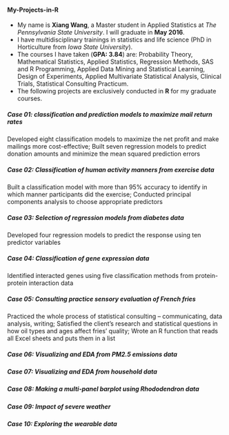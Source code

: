 #### My-Projects-in-R

- My name is **Xiang Wang**, a Master student in Applied Statistics at *The Pennsylvania State University*. I will graduate in **May 2016**. 
- I have multidisciplinary trainings in statistics and life science (PhD in Horticulture from *Iowa State University*). 
- The courses I have taken (**GPA: 3.84**) are: Probability Theory, Mathematical Statistics, Applied Statistics, Regression Methods, SAS and R Programming, Applied Data Mining and Statistical Learning, Design of Experiments, Applied Multivariate Statistical Analysis, Clinical Trials, Statistical Consulting Practicum.
- The following projects are exclusively conducted in **R** for my graduate courses.


##### Case 01: classification and prediction models to maximize mail return rates
Developed eight classification models to maximize the net profit and make mailings more cost-effective; Built seven regression models to predict donation amounts and minimize the mean squared prediction errors

##### Case 02: Classification of human activity manners from exercise data 
Built a classification model with more than 95% accuracy to identify in which manner participants did the exercise; Conducted principal components analysis to choose appropriate predictors

##### Case 03: Selection of regression models from diabetes data
Developed four regression models to predict the response using ten predictor variables

##### Case 04: Classification of gene expression data  
Identified interacted genes using five classification methods from protein-protein interaction data 

##### Case 05: Consulting practice sensory evaluation of French fries 
Practiced the whole process of statistical consulting – communicating, data analysis, writing; Satisfied the client’s research and statistical questions in how oil types and ages affect fries’ quality; Wrote an R function that reads all Excel sheets and puts them in a list

##### Case 06: Visualizing and EDA from PM2.5 emissions data

##### Case 07: Visualizing and EDA from household data

##### Case 08: Making a multi-panel barplot using *Rhododendron* data 

##### Case 09: Impact of severe weather

##### Case 10: Exploring the wearable data
